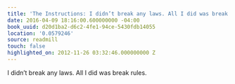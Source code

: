 ```yaml
---
title: 'The Instructions: I didn’t break any laws. All I did was break rules.'
date: 2016-04-09 18:16:00.600000000 -04:00
book_uuid: d20d1ba2-d6c2-4fe1-94ce-5430fdb14055
location: '0.0579246'
source: readmill
touch: false
highlighted_on: 2012-11-26 03:32:46.000000000 Z
---
```


I didn’t break any laws. All I did was break rules.